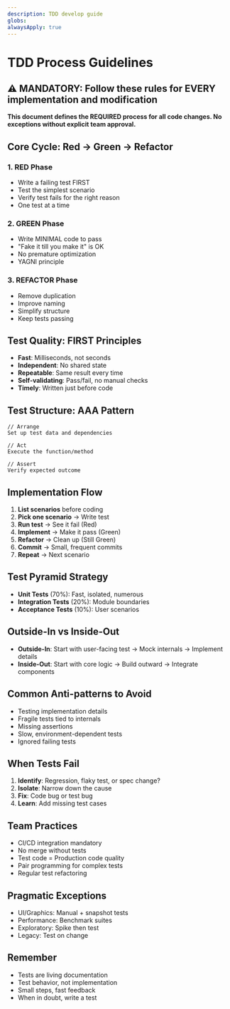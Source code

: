 ```yaml
---
description: TDD develop guide
globs: 
alwaysApply: true
---
```


# TDD Process Guidelines

## ⚠️ MANDATORY: Follow these rules for EVERY implementation and modification

**This document defines the REQUIRED process for all code changes. No exceptions without explicit team approval.**

## Core Cycle: Red → Green → Refactor

### 1. RED Phase
- Write a failing test FIRST
- Test the simplest scenario
- Verify test fails for the right reason
- One test at a time

### 2. GREEN Phase  
- Write MINIMAL code to pass
- "Fake it till you make it" is OK
- No premature optimization
- YAGNI principle

### 3. REFACTOR Phase
- Remove duplication
- Improve naming
- Simplify structure
- Keep tests passing

## Test Quality: FIRST Principles
- **Fast**: Milliseconds, not seconds
- **Independent**: No shared state
- **Repeatable**: Same result every time
- **Self-validating**: Pass/fail, no manual checks
- **Timely**: Written just before code

## Test Structure: AAA Pattern
```
// Arrange
Set up test data and dependencies

// Act
Execute the function/method

// Assert
Verify expected outcome
```

## Implementation Flow
1. **List scenarios** before coding
2. **Pick one scenario** → Write test
3. **Run test** → See it fail (Red)
4. **Implement** → Make it pass (Green)
5. **Refactor** → Clean up (Still Green)
6. **Commit** → Small, frequent commits
7. **Repeat** → Next scenario

## Test Pyramid Strategy
- **Unit Tests** (70%): Fast, isolated, numerous
- **Integration Tests** (20%): Module boundaries
- **Acceptance Tests** (10%): User scenarios

## Outside-In vs Inside-Out
- **Outside-In**: Start with user-facing test → Mock internals → Implement details
- **Inside-Out**: Start with core logic → Build outward → Integrate components

## Common Anti-patterns to Avoid
- Testing implementation details
- Fragile tests tied to internals  
- Missing assertions
- Slow, environment-dependent tests
- Ignored failing tests

## When Tests Fail
1. **Identify**: Regression, flaky test, or spec change?
2. **Isolate**: Narrow down the cause
3. **Fix**: Code bug or test bug
4. **Learn**: Add missing test cases

## Team Practices
- CI/CD integration mandatory
- No merge without tests
- Test code = Production code quality
- Pair programming for complex tests
- Regular test refactoring

## Pragmatic Exceptions
- UI/Graphics: Manual + snapshot tests
- Performance: Benchmark suites
- Exploratory: Spike then test
- Legacy: Test on change

## Remember
- Tests are living documentation
- Test behavior, not implementation
- Small steps, fast feedback
- When in doubt, write a test